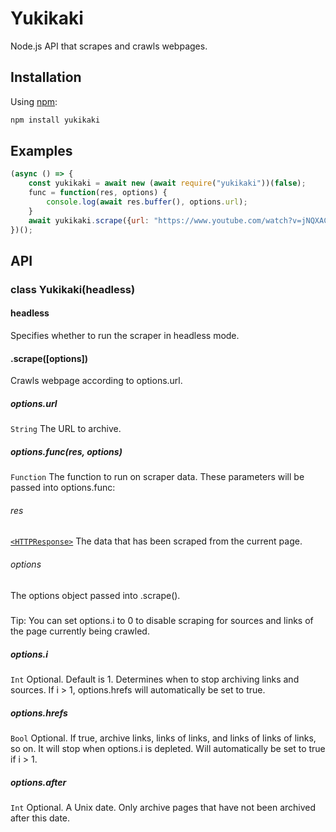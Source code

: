 # Yukikaki
Node.js API that scrapes and crawls webpages.

## Installation
Using [npm](https://www.npmjs.com/):

```bash
npm install yukikaki
```

## Examples

```js
(async () => {
    const yukikaki = await new (await require("yukikaki"))(false);
    func = function(res, options) {
        console.log(await res.buffer(), options.url);
    }
    await yukikaki.scrape({url: "https://www.youtube.com/watch?v=jNQXAC9IVRw", func(), i: 1, hrefs: true, after: 1588230344423});
})();
```

## API

### class Yukikaki(headless)

#### headless
Specifies whether to run the scraper in headless mode.

#### .scrape([options])
Crawls webpage according to options.url.

##### options.url
`String`
The URL to archive.

##### options.func(res, options)
`Function`
The function to run on scraper data. These parameters will be passed into options.func:

###### res
[`<HTTPResponse>`](https://github.com/user/repo/blob/branch/other_file.md)
The data that has been scraped from the current page.

###### options
The options object passed into .scrape().

#####
Tip: You can set options.i to 0 to disable scraping for sources and links of the page currently being crawled.

##### options.i
`Int`
Optional. Default is 1. Determines when to stop archiving links and sources. If i > 1, options.hrefs will automatically be set to true.

##### options.hrefs
`Bool`
Optional. If true, archive links, links of links, and links of links of links, so on. It will stop when options.i is depleted. Will automatically be set to true if i > 1.

##### options.after
`Int`
Optional. A Unix date. Only archive pages that have not been archived after this date.
